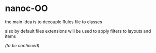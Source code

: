 # nanoc-OO

the main idea is to decouple Rules file to classes

also by default files extensions will be used to apply filters to layouts and items

*(to be continued)*